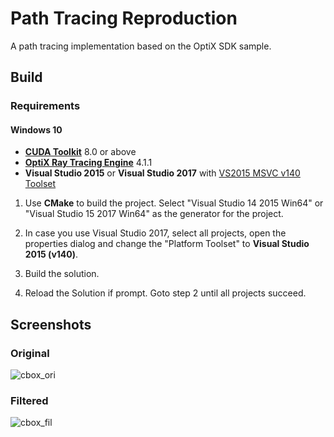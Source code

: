 # Path Tracing Reproduction
A path tracing implementation based on the OptiX SDK sample.

## Build
### Requirements
#### Windows 10
* **[CUDA Toolkit](https://developer.nvidia.com/cuda-downloads?)** 8.0 or above
* **[OptiX Ray Tracing Engine](https://developer.nvidia.com/optix)** 4.1.1
* **Visual Studio 2015** or **Visual Studio 2017** with [VS2015 MSVC v140 Toolset](https://blogs.msdn.microsoft.com/vcblog/2017/11/02/visual-studio-build-tools-now-include-the-vs2017-and-vs2015-msvc-toolsets/)

1. Use **CMake** to build the project. Select "Visual Studio 14 2015 Win64" or "Visual Studio 15 2017 Win64"  as the generator for the project.

2. In case you use Visual Studio 2017, select all projects, open the properties dialog and change the "Platform Toolset" to **Visual Studio 2015 (v140)**.

3. Build the solution.

4. Reload the Solution if prompt. Goto step 2 until all projects succeed.

## Screenshots
### Original
![cbox_ori](https://github.com/kenkangxgwe/Path-Tracing-Reproduction/blob/master/data/doc/original.png?raw=true)
### Filtered
![cbox_fil](https://github.com/kenkangxgwe/Path-Tracing-Reproduction/blob/master/data/doc/filtered.png?raw=true)
